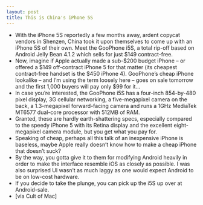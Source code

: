 ```yaml
---
layout: post
title: This is China's iPhone 5S
---
```

* With the iPhone 5S reportedly a few months away, ardent copycat vendors in Shenzen, China took it upon themselves to come up with an iPhone 5S of their own. Meet the GooPhone i5S, a total rip-off based on Android Jelly Bean 4.1.2 which sells for just $149 contract-free.
* Now, imagine if Apple actually made a sub-$200 budget iPhone – or offered a $149 off-contract iPhone 5 for that matter (its cheapest contract-free handset is the $450 iPhone 4). GooPhone’s cheap iPhone lookalike – and I’m using the term loosely here – goes on sale tomorrow and the first 1,000 buyers will pay only $99 for it…
* In case you’re interested, the GooPhone i5S has a four-inch 854-by-480 pixel display, 3G cellular networking, a five-megapixel camera on the back, a 1.3-megapixel forward-facing camera and runs a 1GHz MediaTek MT6577 dual-core processor with 512MB of RAM.
* Granted, these are hardly earth-shattering specs, especially compared to the speedy iPhone 5 with its Retina display and the excellent eight-megapixel camera module, but you get what you pay for.
* Speaking of cheap, perhaps all this talk of an inexpensive iPhone is baseless, maybe Apple really doesn’t know how to make a cheap iPhone that doesn’t suck?
* By the way, you gotta give it to them for modifying Android heavily in order to make the interface resemble iOS as closely as possible. I was also surprised UI wasn’t as much laggy as one would expect Android to be on low-cost hardware.
* If you decide to take the plunge, you can pick up the i5S up over at Android-sale.
* [via Cult of Mac]

